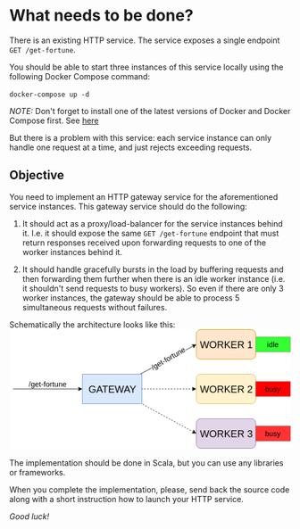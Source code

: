 # What needs to be done?

There is an existing HTTP service. The service exposes a single endpoint `GET /get-fortune`.

You should be able to start three instances of this service locally using the following Docker Compose command:

`docker-compose up -d`


_NOTE:_ Don't forget to install one of the latest versions of Docker and Docker Compose first.
See [here](https://docs.docker.com/compose/install/)


But there is a problem with this service: each service instance can only handle one request at a time, and just rejects exceeding requests.


## Objective

You need to implement an HTTP gateway service for the aforementioned service instances. This gateway service should do the following:

1. It should act as a proxy/load-balancer for the service instances behind it. I.e. it should expose the same `GET /get-fortune`
endpoint that must return responses received upon forwarding requests to one of the worker instances behind it.

2. It should handle gracefully bursts in the load by buffering requests and then forwarding them further when there is an idle
worker instance (i.e. it shouldn't send requests to busy workers). So even if there are only 3 worker instances,
the gateway should be able to process 5 simultaneous requests without failures.


Schematically the architecture looks like this:
![Design](gateway_design.png)


The implementation should be done in Scala, but you can use any libraries or frameworks.

When you complete the implementation, please, send back the source code along with a short instruction how to launch your HTTP service.

_Good luck!_
